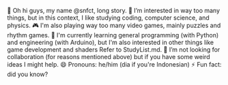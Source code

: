 👋 Oh hi guys, my name @snfct, long story.
👀 I’m interested in way too many things, but in this context, I like studying coding, computer science, and physics.
🎮 I'm also playing way too many video games, mainly puzzles and rhythm games.
🌱 I'm currently learning general programming (with Python) and engineering (with Arduino), but I'm also interested in other things like game development and shaders Refer to StudyList.md.
💞️ I’m not looking for collaboration (for reasons mentioned above) but if you have some weird ideas I might help.
😄 Pronouns: he/him (dia if you're Indonesian)
⚡ Fun fact: did you know?
